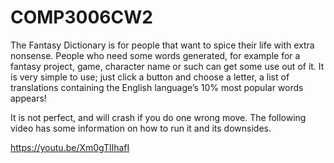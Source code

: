 # COMP3006CW2

The Fantasy Dictionary is for people that want to spice their life with extra nonsense. People who need
some words generated, for example for a fantasy project, game, character name or such can get some use
out of it. It is very simple to use; just click a button and choose a letter, a list of translations containing the
English language’s 10% most popular words appears!

It is not perfect, and will crash if you do one wrong move. The following video has some information on how to run it 
and its downsides.

https://youtu.be/Xm0gTlIhafI

